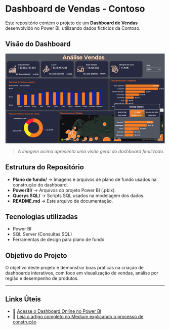 # Dashboard de Vendas - Contoso

Este repositório contém o projeto de um **Dashboard de Vendas** desenvolvido no Power BI, utilizando dados fictícios da Contoso.

## Visão do Dashboard

![Dashboard de Vendas](./Plano%20de%20fundo/Print%20Dashboard.png)

> *A imagem acima apresenta uma visão geral do dashboard finalizado.*

## Estrutura do Repositório

- **Plano de fundo/** → Imagens e arquivos de plano de fundo usados na construção do dashboard.
- **PowerBI/** → Arquivos do projeto Power BI (.pbix).
- **Querys SQL/** → Scripts SQL usados na modelagem dos dados.
- **README.md** → Este arquivo de documentação.

## Tecnologias utilizadas

- Power BI
- SQL Server (Consultas SQL)
- Ferramentas de design para plano de fundo

## Objetivo do Projeto

O objetivo deste projeto é demonstrar boas práticas na criação de dashboards interativos, com foco em visualização de vendas, análise por região e desempenho de produtos.

---
## Links Úteis

- 🔗 [Acesse o Dashboard Online no Power BI](https://app.powerbi.com/view?r=eyJrIjoiMzU1YWE5N2QtZjRjYy00MWFmLWIxM2MtZDFjMDVlZjI4MWE2IiwidCI6IjY2MGM4YjI3LTMyYWEtNDA4ZC1hZGVhLTc2MmRiYWM3MTJmZiJ9)
- 📝 [Leia o artigo completo no Medium explicando o processo de construção](https://medium.com/@dannyel.r23/painel-estrat%C3%A9gico-de-vendas-por-produto-e-regi%C3%A3o-1d5abdcbe3ed)

